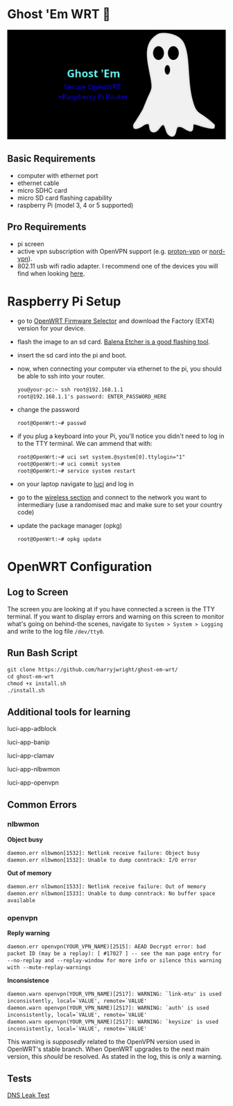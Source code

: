 # Ghost 'Em WRT 👻

![Ghost 'em WRT Report Image](repo-image.png?raw=true "Repo Image")

## Basic Requirements
- computer with ethernet port
- ethernet cable
- micro SDHC card
- micro SD card flashing capability
- raspberry Pi (model 3, 4 or 5 supported)

## Pro Requirements
- pi screen
- active vpn subscription with OpenVPN support (e.g. [proton-vpn](https://www.protonvpn.com) or [nord-vpn](https://nordvpn.com/)).
- 802.11 usb wifi radio adapter. I recommend one of the devices you will find when looking [here](https://duckduckgo.com/?q=mediatek+rt5370+usb+Wifi+802.11+adapter).

# Raspberry Pi Setup
- go to [OpenWRT Firmware Selector](https://firmware-selector.openwrt.org) and download the Factory (EXT4) version for your device.
- flash the image to an sd card. [Balena Etcher is a good flashing tool](https://etcher.balena.io/).
- insert the sd card into the pi and boot.
- now, when connecting your computer via ethernet to the pi, you should be able to ssh into your router.

      you@your-pc:~ ssh root@192.168.1.1
      root@192.168.1.1's password: ENTER_PASSWORD_HERE

- change the password

      root@OpenWrt:~# passwd

- if you plug a keyboard into your Pi, you'll notice you didn't need to log in to the TTY terminal. We can ammend that with:

      root@OpenWrt:~# uci set system.@system[0].ttylogin="1"
      root@OpenWrt:~# uci commit system
      root@OpenWrt:~# service system restart

- on your laptop navigate to [luci](https://192.168.1.1/cgi-bin/luci/) and log in
- go to the [wireless section](https://192.168.1.1/cgi-bin/luci/admin/network/wireless) and connect to the network you want to intermediary (use a randomised mac and make sure to set your country code)
- update the package manager (opkg)

      root@OpenWrt:~# opkg update

# OpenWRT Configuration

## Log to Screen

The screen you are looking at if you have connected a screen is the TTY terminal. If you want to display errors and warning on this screen to monitor what's going on behind-the scenes, navigate to `System > System > Logging` and write to the log file `/dev/tty0`.

## Run Bash Script

    git clone https://github.com/harryjwright/ghost-em-wrt/
    cd ghost-em-wrt
    chmod +x install.sh
    ./install.sh

## Additional tools for learning

  luci-app-adblock
  
  luci-app-banip
  
  luci-app-clamav
  
  luci-app-nlbwmon
  
  luci-app-openvpn

## Common Errors

### nlbwmon

**Object busy**

    daemon.err nlbwmon[1532]: Netlink receive failure: Object busy
    daemon.err nlbwmon[1532]: Unable to dump conntrack: I/O error

**Out of memory**

    daemon.err nlbwmon[1533]: Netlink receive failure: Out of memory
    daemon.err nlbwmon[1533]: Unable to dump conntrack: No buffer space available

### openvpn

**Reply warning**

    daemon.err openvpn(YOUR_VPN_NAME)[2515]: AEAD Decrypt error: bad packet ID (may be a replay): [ #17027 ] -- see the man page entry for --no-replay and --replay-window for more info or silence this warning with --mute-replay-warnings
    
**Inconsistence**

    daemon.warn openvpn(YOUR_VPN_NAME)[2517]: WARNING: `link-mtu' is used inconsistently, local=`VALUE', remote=`VALUE'
    daemon.warn openvpn(YOUR_VPN_NAME)[2517]: WARNING: `auth' is used inconsistently, local=`VALUE', remote=`VALUE'
    daemon.warn openvpn(YOUR_VPN_NAME)[2517]: WARNING: `keysize' is used inconsistently, local=`VALUE', remote=`VALUE'

This warning is *supposedly* related to the OpenVPN version used in OpenWRT's stable branch. When OpenWRT upgrades to the next main version, this *should* be resolved. As stated in the log, this is only a warning.

## Tests

[DNS Leak Test](https://www.dnsleaktest.com/)
